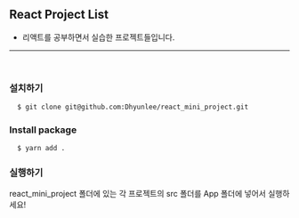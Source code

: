 ## React Project List

- 리액트를 공부하면서 실습한 프로젝트들입니다.

<hr/>  
<br>

### 설치하기

```bash
  $ git clone git@github.com:Dhyunlee/react_mini_project.git
```

### Install package

```bash
  $ yarn add .
```

### 실행하기

react_mini_project 폴더에 있는 각 프로젝트의 src 폴더를 App 폴더에 넣어서 실행하세요!

